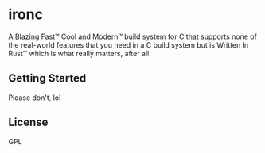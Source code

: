 # ironc

A Blazing Fast™️ Cool and Modern™️ build system for C that supports none of the real-world features
that you need in a C build system but is Written In Rust™️ which is what really matters, after all.

## Getting Started

Please don't, lol

## License

GPL
